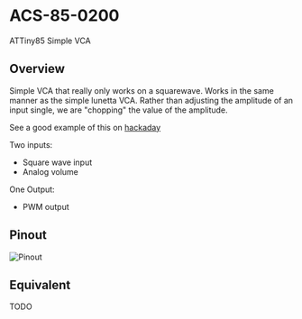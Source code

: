 # ACS-85-0200

 ATTiny85 Simple VCA

## Overview

Simple VCA that really only works on a squarewave.
Works in the same manner as the simple lunetta VCA.  Rather than adjusting the amplitude of an input single, we are "chopping" the value of the amplitude.

See a good example of this on [hackaday](https://hackaday.com/2015/04/10/logic-noise-more-cmos-cowbell/)

Two inputs:

- Square wave input
- Analog volume

One Output:

 - PWM output


## Pinout

![Pinout](https://github.com/robstave/ArduinoComponentSketches/blob/master/ACS-85%20ATTiny85%20sketches/ACS-85-0200/images/ACS-85-0200.png)

## Equivalent

TODO


